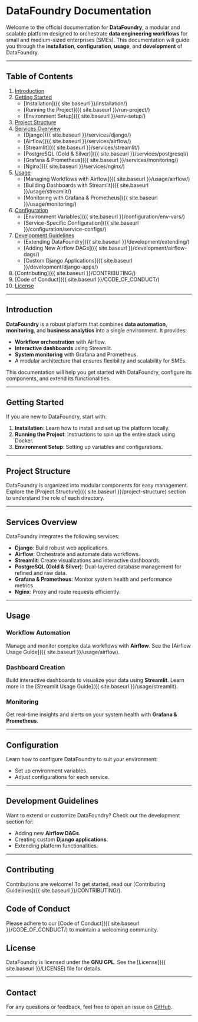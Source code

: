 # DataFoundry Documentation  

Welcome to the official documentation for **DataFoundry**, a modular and scalable platform designed to orchestrate **data engineering workflows** for small and medium-sized enterprises (SMEs). This documentation will guide you through the **installation**, **configuration**, **usage**, and **development** of DataFoundry.  

---

## Table of Contents  

1. [Introduction](#introduction)  
2. [Getting Started](#getting-started)  
   - [Installation]({{ site.baseurl }}/installation/)  
   - [Running the Project]({{ site.baseurl }}/run-project/)  
   - [Environment Setup]({{ site.baseurl }}/env-setup/)  
3. [Project Structure](#project-structure)  
4. [Services Overview](#services-overview)  
   - [Django]({{ site.baseurl }}/services/django/)  
   - [Airflow]({{ site.baseurl }}/services/airflow/)  
   - [Streamlit]({{ site.baseurl }}/services/streamlit/)  
   - [PostgreSQL (Gold & Silver)]({{ site.baseurl }}/services/postgresql/)  
   - [Grafana & Prometheus]({{ site.baseurl }}/services/monitoring/)  
   - [Nginx]({{ site.baseurl }}/services/nginx/)  
5. [Usage](#usage)  
   - [Managing Workflows with Airflow]({{ site.baseurl }}/usage/airflow/)  
   - [Building Dashboards with Streamlit]({{ site.baseurl }}/usage/streamlit/)  
   - [Monitoring with Grafana & Prometheus]({{ site.baseurl }}/usage/monitoring/)  
6. [Configuration](#configuration)  
   - [Environment Variables]({{ site.baseurl }}/configuration/env-vars/)  
   - [Service-Specific Configuration]({{ site.baseurl }}/configuration/service-configs/)  
7. [Development Guidelines](#development-guidelines)  
   - [Extending DataFoundry]({{ site.baseurl }}/development/extending/)  
   - [Adding New Airflow DAGs]({{ site.baseurl }}/development/airflow-dags/)  
   - [Custom Django Applications]({{ site.baseurl }}/development/django-apps/)  
8. [Contributing]({{ site.baseurl }}/CONTRIBUTING/)  
9. [Code of Conduct]({{ site.baseurl }}/CODE_OF_CONDUCT/)  
10. [License](./LICENSE/)  

---

## Introduction  

**DataFoundry** is a robust platform that combines **data automation**, **monitoring**, and **business analytics** into a single environment. It provides:  

- **Workflow orchestration** with Airflow.  
- **Interactive dashboards** using Streamlit.  
- **System monitoring** with Grafana and Prometheus.  
- A modular architecture that ensures flexibility and scalability for SMEs.  

This documentation will help you get started with DataFoundry, configure its components, and extend its functionalities.  

---

## Getting Started  

If you are new to DataFoundry, start with:  

1. **Installation**: Learn how to install and set up the platform locally.  
2. **Running the Project**: Instructions to spin up the entire stack using Docker.  
3. **Environment Setup**: Setting up variables and configurations.  

---

## Project Structure  

DataFoundry is organized into modular components for easy management. Explore the [Project Structure]({{ site.baseurl }}/project-structure) section to understand the role of each directory.  

---

## Services Overview  

DataFoundry integrates the following services:  

- **Django**: Build robust web applications.  
- **Airflow**: Orchestrate and automate data workflows.  
- **Streamlit**: Create visualizations and interactive dashboards.  
- **PostgreSQL (Gold & Silver)**: Dual-layered database management for refined and raw data.  
- **Grafana & Prometheus**: Monitor system health and performance metrics.  
- **Nginx**: Proxy and route requests efficiently.  

---

## Usage  

### Workflow Automation  
Manage and monitor complex data workflows with **Airflow**. See the [Airflow Usage Guide]({{ site.baseurl }}/usage/airflow).  

### Dashboard Creation  
Build interactive dashboards to visualize your data using **Streamlit**. Learn more in the [Streamlit Usage Guide]({{ site.baseurl }}/usage/streamlit).  

### Monitoring  
Get real-time insights and alerts on your system health with **Grafana & Prometheus**.  

---

## Configuration  

Learn how to configure DataFoundry to suit your environment:  

- Set up environment variables.  
- Adjust configurations for each service.  

---

## Development Guidelines  

Want to extend or customize DataFoundry? Check out the development section for:  

- Adding new **Airflow DAGs**.  
- Creating custom **Django applications**.  
- Extending platform functionalities.  

---

## Contributing  

Contributions are welcome! To get started, read our [Contributing Guidelines]({{ site.baseurl }}/CONTRIBUTING/).  

## Code of Conduct  

Please adhere to our [Code of Conduct]({{ site.baseurl }}/CODE_OF_CONDUCT/) to maintain a welcoming community.  

## License  

DataFoundry is licensed under the **GNU GPL**. See the [License]({{ site.baseurl }}/LICENSE) file for details.  

---

## Contact  

For any questions or feedback, feel free to open an issue on [GitHub](https://github.com/leoBitto/DataFoundry/issues).  

---
